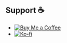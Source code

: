 ## Support ☕
- [![Buy Me a Coffee](https://img.shields.io/badge/-☕%20Buy%20Me%20a%20Coffee-orange)](https://www.buymeacoffee.com/ramijar2020)
- [![Ko-fi](https://img.shields.io/badge/-☕%20Ko--fi-brightgreen)](https://ko-fi.com/rammijar)
